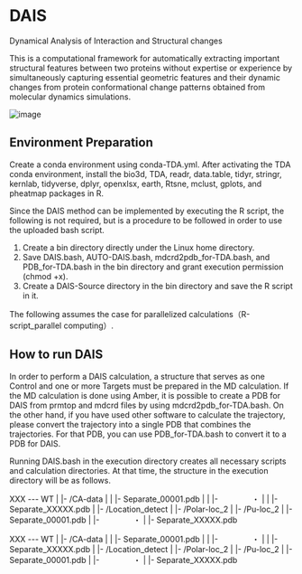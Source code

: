 # DAIS
Dynamical Analysis of Interaction and Structural changes

This is a computational framework for automatically extracting important structural features between two proteins without expertise or experience by simultaneously capturing essential geometric features and their dynamic changes from protein conformational change patterns obtained from molecular dynamics simulations. 

![image](https://user-images.githubusercontent.com/66928602/204697268-0a8c17b4-241c-4833-b211-ee8c30bd223c.png)

## Environment Preparation 
Create a conda environment using conda-TDA.yml. After activating the TDA conda environment, install the bio3d, TDA, readr, data.table, tidyr, stringr, kernlab, tidyverse, dplyr, openxlsx, earth, Rtsne, mclust, gplots, and pheatmap packages in R.

Since the DAIS method can be implemented by executing the R script, the following is not required, but is a procedure to be followed in order to use the uploaded bash script.

1. Create a bin directory directly under the Linux home directory.
2. Save DAIS.bash, AUTO-DAIS.bash, mdcrd2pdb_for-TDA.bash, and PDB_for-TDA.bash in the bin directory and grant execution permission (chmod +x).
3. Create a DAIS-Source directory in the bin directory and save the R script in it.

The following assumes the case for parallelized calculations（R-script_parallel computing）.


## How to run DAIS
In order to perform a DAIS calculation, a structure that serves as one Control and one or more Targets must be prepared in the MD calculation. If the MD calculation is done using Amber, it is possible to create a PDB for DAIS from prmtop and mdcrd files by using mdcrd2pdb_for-TDA.bash. On the other hand, if you have used other software to calculate the trajectory, please convert the trajectory into a single PDB that combines the trajectories. For that PDB, you can use PDB_for-TDA.bash to convert it to a PDB for DAIS.

Running DAIS.bash in the execution directory creates all necessary scripts and calculation directories. At that time, the structure in the execution directory will be as follows.

XXX --- WT
     |   |- /CA-data
     |   |      |- Separate_00001.pdb
     |   |      |- 　　　　・
     |   |      |- Separate_XXXXX.pdb
     |   |- /Location_detect
     |   |- /Polar-loc_2
     |   |- /Pu-loc_2
     |   |- Separate_00001.pdb
     |   |- 　　　　・
     |   |- Separate_XXXXX.pdb

XXX --- WT
     |   |- /CA-data
     |   |      |- Separate_00001.pdb
     |   |      |- 　　　　・
     |   |      |- Separate_XXXXX.pdb
     |   |- /Location_detect
     |   |- /Polar-loc_2
     |   |- /Pu-loc_2
     |   |- Separate_00001.pdb
     |   |- 　　　　・
     |   |- Separate_XXXXX.pdb
